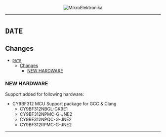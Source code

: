 <p align="center">
  <img src="http://www.mikroe.com/img/designs/beta/logo_small.png?raw=true" alt="MikroElektronika"/>
</p>

---

# `DATE`

## Changes

- [`DATE`](#date)
  - [Changes](#changes)
    - [NEW HARDWARE](#new-hardware)

### NEW HARDWARE

Support added for following hardware:

+ CY9BF312 MCU Support package for GCC & Clang
  + CY9BF312NBGL-GK9E1
  + CY9BF312NPMC-G-JNE2
  + CY9BF312NPQC-G-JNE2
  + CY9BF312RPMC-G-JNE2

---

